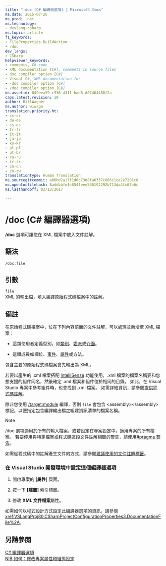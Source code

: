 ```yaml
---
title: "-doc (C# 編譯器選項) | Microsoft Docs"
ms.date: 2015-07-20
ms.prod: .net
ms.technology:
- devlang-csharp
ms.topic: article
f1_keywords:
- FileProperties.BuildAction
- /doc
dev_langs:
- CSharp
helpviewer_keywords:
- comments, C# code
- XML documentation [C#], comments in source files
- doc compiler option [C#]
- Visual C#, XML documentation for
- -doc compiler option [C#]
- /doc compiler option [C#]
ms.assetid: 849eea59-c936-4311-bad8-d07404480f2a
caps.latest.revision: 19
author: BillWagner
ms.author: wiwagn
translation.priority.ht:
- cs-cz
- de-de
- es-es
- fr-fr
- it-it
- ja-jp
- ko-kr
- pl-pl
- pt-br
- ru-ru
- tr-tr
- zh-cn
- zh-tw
translationtype: Human Translation
ms.sourcegitcommit: a06bd2a17f1d6c7308fa6337c866c1ca2e7281c0
ms.openlocfilehash: 8addbbfe1e854feee560192292b713da4fc67e6c
ms.lasthandoff: 03/13/2017

---
```

# <a name="doc-c-compiler-options"></a>/doc (C# 編譯器選項)
**/doc** 選項可讓您在 XML 檔案中放入文件註解。  
  
## <a name="syntax"></a>語法  
  
```  
/doc:file  
```  
  
## <a name="arguments"></a>引數  
 `file`  
 XML 的輸出檔，填入編譯原始程式碼檔案中的註解。  
  
## <a name="remarks"></a>備註  
 在原始程式碼檔案中，位在下列內容前面的文件註解，可以處理並新增至 XML 檔案︰  
  
-   這類使用者定義型別，如[類別](../../../csharp/language-reference/keywords/class.md)、[委派](../../../csharp/language-reference/keywords/delegate.md)或[介面](../../../csharp/language-reference/keywords/interface.md)。  
  
-   這類成員如欄位、[事件](../../../csharp/language-reference/keywords/event.md)、[屬性](../../../csharp/programming-guide/classes-and-structs/using-properties.md)或方法。  
  
 包含主要的原始程式碼檔案會先輸出為 XML。  
  
 若要以產生的 .xml 檔案搭配 [IntelliSense](https://docs.microsoft.com/visualstudio/ide/using-intellisense) 功能使用，.xml 檔案的檔案名稱要和您想支援的組件同名，然後確定 .xml 檔案和組件位於相同的目錄。 如此，在 Visual Studio 專案中參考組件時，也會找到 .xml 檔案。 如需詳細資訊，請參閱[提供程式碼註解](https://docs.microsoft.com/visualstudio/ide/supplying-xml-code-comments)。  
  
 除非您使用 [/target:module](../../../csharp/language-reference/compiler-options/target-module-compiler-option.md) 編譯，否則 `file` 會包含 \<assembly>\</assembly> 標記，以便指定包含編譯輸出檔之組建資訊清單的檔案名稱。  
  
> [!NOTE]
>  /doc 選項適用於所有的輸入檔案，或若設定在專案設定中，適用專案的所有檔案。 若要停用與特定檔案或程式碼區段文件註解相關的警告，請使用[#pragma 警告](../../../csharp/language-reference/preprocessor-directives/preprocessor-pragma-warning.md)。  
  
 如需從程式碼中的註解產生文件的方式，請參閱[建議使用的文件註解標籤](../../../csharp/programming-guide/xmldoc/recommended-tags-for-documentation-comments.md)。  
  
### <a name="to-set-this-compiler-option-in-the-visual-studio-development-environment"></a>在 Visual Studio 開發環境中設定這個編譯器選項  
  
1.  開啟專案的 **[屬性]** 頁面。  
  
2.  按一下 **[建置]** 索引標籤。  
  
3.  修改 **XML 文件檔案**屬性。  
  
 如需如何以程式設計方式設定此編譯器選項的資訊，請參閱 <xref:VSLangProj80.CSharpProjectConfigurationProperties3.DocumentationFile%2A>。  
  
## <a name="see-also"></a>另請參閱  
 [C# 編譯器選項](../../../csharp/language-reference/compiler-options/index.md)   
 [NIB 如何：修改專案屬性和組態設定](http://msdn.microsoft.com/en-us/e7184bc5-2f2b-4b4f-aa9a-3ecfcbc48b67)
